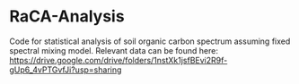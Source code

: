 # RaCA-Analysis
Code for statistical analysis of soil organic carbon spectrum assuming fixed spectral mixing model. Relevant data can be found here: https://drive.google.com/drive/folders/1nstXk1jsfBEvi2R9f-gUp6_4vPTGvfJi?usp=sharing
